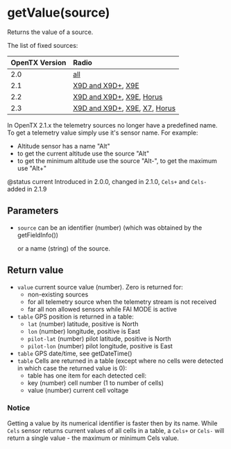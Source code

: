 # getValue\(source\)

Returns the value of a source.

The list of fixed sources:

| OpenTX Version | Radio |
| :--- | :--- |
| 2.0 | [all](http://downloads-20.open-tx.org/firmware/lua_fields.txt) |
| 2.1 | [X9D and X9D+](http://downloads-21.open-tx.org/firmware/lua_fields_taranis.txt), [X9E](http://downloads-21.open-tx.org/firmware/lua_fields_taranis_x9e.txt) |
| 2.2 | [X9D and X9D+](http://downloads.open-tx.org/2.2/release/firmware/lua_fields_x9d.txt), [X9E](http://downloads.open-tx.org/2.2/release/firmware/lua_fields_x9e.txt), [Horus](http://downloads.open-tx.org/2.2/release/firmware/lua_fields_x12s.txt) |
| 2.3 | [X9D and X9D+](http://downloads.open-tx.org/2.3/release/firmware/lua_fields_x9d.txt), [X9E](http://downloads.open-tx.org/2.3/release/firmware/lua_fields_x9e.txt), [X7](http://downloads.open-tx.org/2.3/release/firmware/lua_fields_x7.txt), [Horus](http://downloads.open-tx.org/2.3/release/firmware/lua_fields_x12s.txt) |

In OpenTX 2.1.x the telemetry sources no longer have a predefined name. To get a telemetry value simply use it's sensor name. For example:

* Altitude sensor has a name "Alt"
* to get the current altitude use the source "Alt"
* to get the minimum altitude use the source "Alt-", to get the maximum use "Alt+"

@status current Introduced in 2.0.0, changed in 2.1.0, `Cels+` and `Cels-` added in 2.1.9

## Parameters

* `source`  can be an identifier \(number\) \(which was obtained by the getFieldInfo\(\)\)

  or a name \(string\) of the source.

## Return value

* `value` current source value \(number\). Zero is returned for:
  * non-existing sources
  * for all telemetry source when the telemetry stream is not received
  * far all non allowed sensors while FAI MODE is active
* `table` GPS position is returned in a table:
  * `lat` \(number\) latitude, positive is North
  * `lon` \(number\) longitude, positive is East
  * `pilot-lat` \(number\) pilot latitude, positive is North
  * `pilot-lon` \(number\) pilot longitude, positive is East
* `table` GPS date/time, see getDateTime\(\)
* `table` Cells are returned in a table \(except where no cells were detected in which case the returned value is 0\):
  * table has one item for each detected cell:
  * key \(number\) cell number \(1 to number of cells\)
  * value \(number\) current cell voltage

### Notice

Getting a value by its numerical identifier is faster then by its name. While `Cels` sensor returns current values of all cells in a table, a `Cels+` or `Cels-` will return a single value - the maximum or minimum Cels value.

